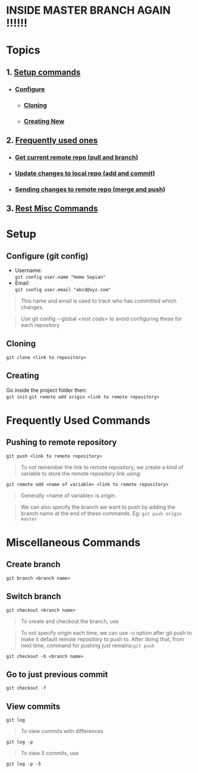 # INSIDE MASTER BRANCH AGAIN !!!!!!
# Topics
## 1. [Setup commands](#_SETUP_)
- ### [Configure](#_CONFIGURE_)
    - ### [Cloning](#_CLONING_)
    - ### [Creating New](#_CREATING_)

## 2. [Frequently used ones](#_FREQUENT_)
- ### [Get current remote repo (pull and branch)](#_PULL_)
- ### [Update changes to local repo (add and commit)](#_UPDATE_)
- ### [Sending changes to remote repo (merge and push)](#_UPDATE_)
## 3. [Rest Misc Commands](#_MISC_)
### 

<div style="page-break-after: always"></div> 
<a name="_PULL_"></a>

# Setup <a name="_SETUP_"></a>
## Configure (git config) <a name="_CONFIGURE_"></a>
- Username:<br>
```git config user.name "Homo Sepian"```
- Email:<br>
```git config user.email "abcd@xyz.com"```
>This name and email is used to track who has committed which changes.

>Use git config --global *\<rest code>* to avoid configuring these for each repository


## Cloning<a name="_CLONING_"></a>
```git clone <link to repository>```

## Creating<a name="_CREATING_"></a>
Go inside the project folder then:<br>
```git init```
```git remote add origin <link to remote repository>```

<div style="page-break-after: always"></div> 

# Frequently Used Commands <a name="_FREQUENT_"></a>
<!-- ## git fetch -->
## Pushing to remote repository
```git push <link to remote repository>```
>To not remember the link to remote repository, we create a kind of variable to store the remote repository link using:

```git remote add <name of variable> <link to remote repository>```
>Generally \<name of variable> is *origin*.

>We can also specify the branch we want to push by adding the branch name at the end of these commands. Eg:
```git push origin master```


<div style="page-break-after: always"></div> 

# Miscellaneous Commands <a name="_MISC_"></a>
## Create branch
```git branch <branch name>```
## Switch branch
```git checkout <branch name>```
>To create and checkout the branch, use

>To not specify origin each time, we can use -u option after git push to make it default remote repository to push to. After doing that, from next time, command for pushing just remains:```git push```

```git checkout -b <branch name>```
## Go to just previous commit
```git checkout -f```
## View commits
```git log```
>To view commits with differences

```git log -p```
>To view *5* commits, use

```git log -p -5```



